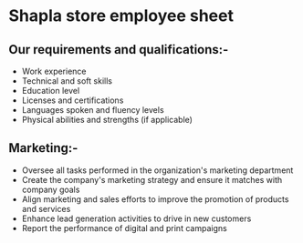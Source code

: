 # Shapla store employee sheet

## Our requirements and qualifications:-

- Work experience
- Technical and soft skills
- Education level
- Licenses and certifications
- Languages spoken and fluency levels
- Physical abilities and strengths (if applicable)

## Marketing:-

- Oversee all tasks performed in the organization's marketing department
- Create the company's marketing strategy and ensure it matches with company goals
- Align marketing and sales efforts to improve the promotion of products and services
- Enhance lead generation activities to drive in new customers
- Report the performance of digital and print campaigns
